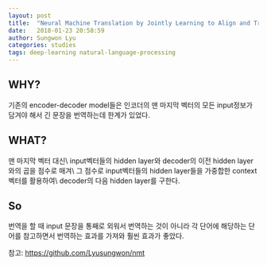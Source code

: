 ```yaml
---
layout: post
title:  "Neural Machine Translation by Jointly Learning to Align and Translate"
date:   2018-01-23 20:58:59
author: Sungwon Lyu
categories: studies
tags: deep-learning natural-language-processing
---
```

## WHY? 
기존의 encoder-decoder model들은 인코더의 맨 마지막 벡터의 모든 input정보가 담겨야 해서 긴 문장을 번역하는데 한계가 있었다.  

## WHAT?
맨 마지막 벡터 대신\\
input벡터들의 hidden layer와 decoder의 이전 hidden layer와의 곱을 점수로 매겨\\
그 점수로 input벡터들의 hidden layer들을 가중합한 context 벡터를 활용하여\\
decoder의 다음 hidden layer를 구한다. 

## So
번역을 할 때 input 문장을 통째로 외워서 번역하는 것이 아니라 각 단어에 해당하는 단어를 참고하면서 번역하는 효과를 가져와 훨씬 효과가 좋았다.

참고: https://github.com/Lyusungwon/nmt